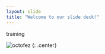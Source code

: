 ```yaml
---
layout: slide
title: "Welcome to our slide deck!"
---
```


training

![octofez](https://octodex.github.com/images/octofez.png)
{: .center}
